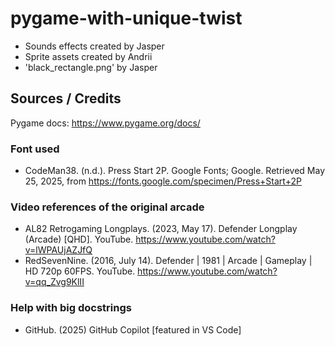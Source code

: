 # pygame-with-unique-twist

- Sounds effects created by Jasper
- Sprite assets created by Andrii
- 'black_rectangle.png' by Jasper

## Sources / Credits

Pygame docs: https://www.pygame.org/docs/

### Font used
- CodeMan38. (n.d.). Press Start 2P. Google Fonts; Google. Retrieved May 25, 2025, from https://fonts.google.com/specimen/Press+Start+2P

### Video references of the original arcade
- AL82 Retrogaming Longplays. (2023, May 17). Defender Longplay (Arcade) [QHD]. YouTube. https://www.youtube.com/watch?v=lWPAUjAZJfQ
- RedSevenNine. (2016, July 14). Defender | 1981 | Arcade | Gameplay | HD 720p 60FPS. YouTube. https://www.youtube.com/watch?v=qq_Zvg9KlII

### Help with big docstrings
- GitHub. (2025) GitHub Copilot [featured in VS Code]



